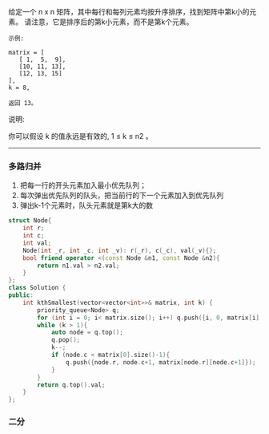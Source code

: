 给定一个 n x n 矩阵，其中每行和每列元素均按升序排序，找到矩阵中第k小的元素。
请注意，它是排序后的第k小元素，而不是第k个元素。

```case
示例:

matrix = [
   [ 1,  5,  9],
   [10, 11, 13],
   [12, 13, 15]
],
k = 8,

返回 13。
```

说明:

你可以假设 k 的值永远是有效的, 1 ≤ k ≤ n2 。

---

### 多路归并

1. 把每一行的开头元素加入最小优先队列；
2. 每次弹出优先队列的队头，把当前行的下一个元素加入到优先队列
3. 弹出k-1个元素时，队头元素就是第k大的数

```cpp
struct Node{
    int r;
    int c;
    int val;
    Node(int _r, int _c, int _v): r(_r), c(_c), val(_v){};
    bool friend operator <(const Node &n1, const Node &n2){
        return n1.val > n2.val;
    }
};
class Solution {
public:
    int kthSmallest(vector<vector<int>>& matrix, int k) {
        priority_queue<Node> q;
        for (int i = 0; i< matrix.size(); i++) q.push({i, 0, matrix[i][0]});
        while (k > 1){
            auto node = q.top();
            q.pop();
            k--;
            if (node.c < matrix[0].size()-1){
                q.push({node.r, node.c+1, matrix[node.r][node.c+1]});
            }
        }
        return q.top().val;
    }
};
```

### 二分
